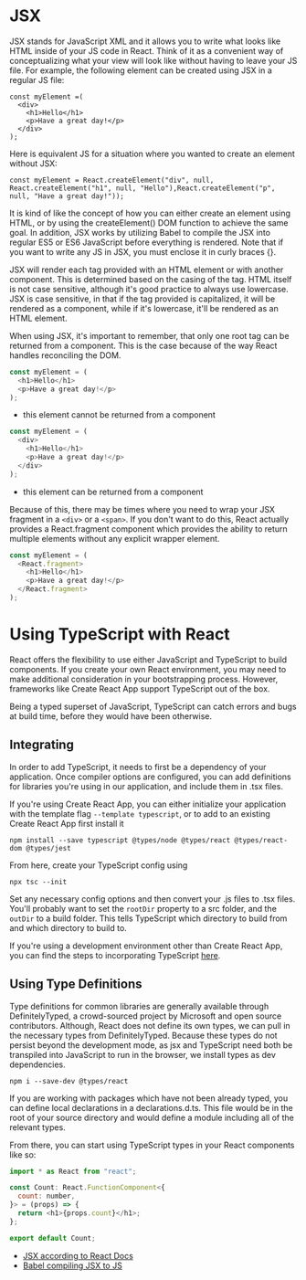 # JSX

JSX stands for JavaScript XML and it allows you to write what looks like HTML inside of your JS code in React. Think of it as a convenient way of conceptualizing what your view will look like without having to leave your JS file. For example, the following element can be created using JSX in a regular JS file:

```JS
const myElement =(
  <div>
    <h1>Hello</h1>
    <p>Have a great day!</p>
  </div>
);
```

Here is equivalent JS for a situation where you wanted to create an element without JSX:

```JS
const myElement = React.createElement("div", null, React.createElement("h1", null, "Hello"),React.createElement("p", null, "Have a great day!"));
```

It is kind of like the concept of how you can either create an element using HTML, or by using the createElement() DOM function to achieve the same goal. In addition, JSX works by utilizing Babel to compile the JSX into regular ES5 or ES6 JavaScript before everything is rendered. Note that if you want to write any JS in JSX, you must enclose it in curly braces {}.

JSX will render each tag provided with an HTML element or with another component. This is determined based on the casing of the tag. HTML itself is not case sensitive, although it's good practice to always use lowercase. JSX is case sensitive, in that if the tag provided is capitalized, it will be rendered as a component, while if it's lowercase, it'll be rendered as an HTML element.

When using JSX, it's important to remember, that only one root tag can be returned from a component. This is the case because of the way React handles reconciling the DOM.

```javascript
const myElement = (
  <h1>Hello</h1>
  <p>Have a great day!</p>
);
```

- this element cannot be returned from a component

```javascript
const myElement = (
  <div>
    <h1>Hello</h1>
    <p>Have a great day!</p>
  </div>
);
```

- this element can be returned from a component

Because of this, there may be times where you need to wrap your JSX fragment in a `<div>` or a `<span>`. If you don't want to do this, React actually provides a React.fragment component which provides the ability to return multiple elements without any explicit wrapper element.

```javascript
const myElement = (
  <React.fragment>
    <h1>Hello</h1>
    <p>Have a great day!</p>
  </React.fragment>
);
```

# Using TypeScript with React

React offers the flexibility to use either JavaScript and TypeScript to build components. If you create your own React environment, you may need to make additional consideration in your bootstrapping process. However, frameworks like Create React App support TypeScript out of the box.

Being a typed superset of JavaScript, TypeScript can catch errors and bugs at build time, before they would have been otherwise.

## Integrating

In order to add TypeScript, it needs to first be a dependency of your application. Once compiler options are configured, you can add definitions for libraries you're using in our application, and include them in .tsx files.

If you're using Create React App, you can either initialize your application with the template flag `--template typescript`, or to add to an existing Create React App first install it

```
npm install --save typescript @types/node @types/react @types/react-dom @types/jest
```

From here, create your TypeScript config using

```
npx tsc --init
```

Set any necessary config options and then convert your .js files to .tsx files. You'll probably want to set the `rootDir` property to a src folder, and the `outDir` to a build folder. This tells TypeScript which directory to build from and which directory to build to.

If you're using a development environment other than Create React App, you can find the steps to incorporating TypeScript [here](https://reactjs.org/docs/static-type-checking.html#adding-typescript-to-a-project).

## Using Type Definitions

Type definitions for common libraries are generally available through DefinitelyTyped, a crowd-sourced project by Microsoft and open source contributors. Although, React does not define its own types, we can pull in the necessary types from DefinitelyTyped. Because these types do not persist beyond the development mode, as jsx and TypeScript need both be transpiled into JavaScript to run in the browser, we install types as dev dependencies.

```
npm i --save-dev @types/react
```

If you are working with packages which have not been already typed, you can define local declarations in a declarations.d.ts. This file would be in the root of your source directory and would define a module including all of the relevant types.

From there, you can start using TypeScript types in your React components like so:

```javascript
import * as React from "react";

const Count: React.FunctionComponent<{
  count: number,
}> = (props) => {
  return <h1>{props.count}</h1>;
};

export default Count;
```



- [JSX according to React Docs](https://reactjs.org/docs/introducing-jsx.html)
- [Babel compiling JSX to JS](https://babeljs.io/repl#?browsers=defaults%2C%20not%20ie%2011%2C%20not%20ie_mob%2011&build=&builtIns=false&spec=false&loose=false&code_lz=GYVwdgxgLglg9mABAQQA6oBQEoDeAoASACcBTKEIpAHgAsBGAPgAkSAbVuKgenobwF8gA&debug=false&forceAllTransforms=false&shippedProposals=false&circleciRepo=&evaluate=false&fileSize=false&timeTravel=false&sourceType=module&lineWrap=true&presets=env%2Creact%2Cenv&prettier=false&targets=&version=7.9.6&externalPlugins=)
